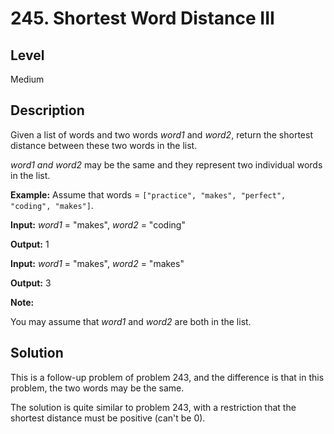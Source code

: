 # 245. Shortest Word Distance III
## Level
Medium

## Description
Given a list of words and two words *word1* and *word2*, return the shortest distance between these two words in the list.

*word1 and word2* may be the same and they represent two individual words in the list.

**Example:**
Assume that words = `["practice", "makes", "perfect", "coding", "makes"]`.

**Input:** *word1* = "makes", *word2* = "coding"

**Output:** 1

**Input:** *word1* = "makes", *word2* = "makes"

**Output:** 3

**Note:**

You may assume that *word1* and *word2* are both in the list.

## Solution
This is a follow-up problem of problem 243, and the difference is that in this problem, the two words may be the same.

The solution is quite similar to problem 243, with a restriction that the shortest distance must be positive (can't be 0).
